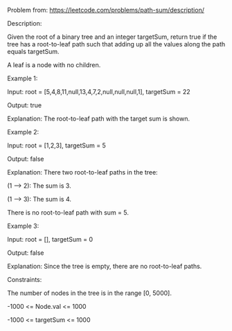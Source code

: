 Problem from: https://leetcode.com/problems/path-sum/description/

Description:

Given the root of a binary tree and an integer targetSum, return true if the tree has a root-to-leaf path such that adding up all the values along the path equals targetSum.

A leaf is a node with no children.

Example 1:

Input: root = [5,4,8,11,null,13,4,7,2,null,null,null,1], targetSum = 22

Output: true

Explanation: The root-to-leaf path with the target sum is shown.

Example 2:

Input: root = [1,2,3], targetSum = 5

Output: false

Explanation: There two root-to-leaf paths in the tree:

(1 --> 2): The sum is 3.

(1 --> 3): The sum is 4.

There is no root-to-leaf path with sum = 5.

Example 3:

Input: root = [], targetSum = 0

Output: false

Explanation: Since the tree is empty, there are no root-to-leaf paths.
 

Constraints:

The number of nodes in the tree is in the range [0, 5000].

-1000 <= Node.val <= 1000

-1000 <= targetSum <= 1000